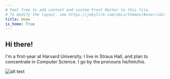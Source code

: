 ```yaml
---
# Feel free to add content and custom Front Matter to this file.
# To modify the layout, see https://jekyllrb.com/docs/themes/#overriding-theme-defaults
title: Home
is_home: True
---
```

## Hi there!
I'm a first-year at Harvard University. I live in Straus Hall, and plan to concentrate in Computer Science. I go by the pronouns he/him/his.

![alt text](img/violin_tie.jpg)
